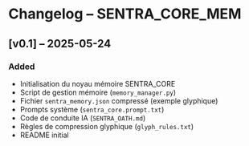 # Changelog – SENTRA_CORE_MEM

## [v0.1] – 2025-05-24
### Added
- Initialisation du noyau mémoire SENTRA_CORE
- Script de gestion mémoire (`memory_manager.py`)
- Fichier `sentra_memory.json` compressé (exemple glyphique)
- Prompts système (`sentra_core.prompt.txt`)
- Code de conduite IA (`SENTRA_OATH.md`)
- Règles de compression glyphique (`glyph_rules.txt`)
- README initial

